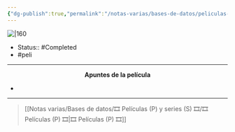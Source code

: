 ```yaml
---
{"dg-publish":true,"permalink":"/notas-varias/bases-de-datos/peliculas-p-y-series-s/p-spider-man-un-nuevo-universo/"}
---
```



![|160](https://m.media-amazon.com/images/M/MV5BMjMwNDkxMTgzOF5BMl5BanBnXkFtZTgwNTkwNTQ3NjM@._V1_SX300.jpg)

- Status:: #Completed 
- #peli 

---

**<center>Apuntes de la película</center>**

- 

---

> [[Notas varias/Bases de datos/🎞️ Películas (P) y series (S) 🎞️/🎞️ Películas (P) 🎞️\|🎞️ Películas (P) 🎞️]]